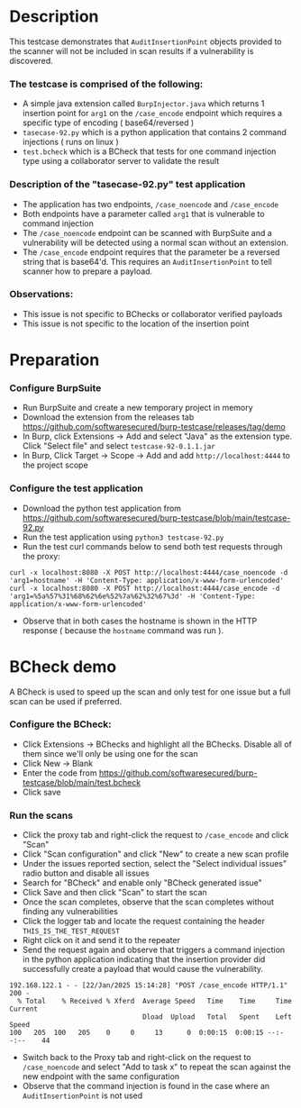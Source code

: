 # Description
This testcase demonstrates that `AuditInsertionPoint` objects provided to the scanner will not be included in scan results
if a vulnerability is discovered.

### The testcase is comprised of the following:
- A simple java extension called `BurpInjector.java` which returns 1 insertion point for `arg1` on the `/case_encode` endpoint which requires a specific type of encoding ( base64/reversed )
- `tasecase-92.py` which is a python application that contains 2 command injections ( runs on linux )
- `test.bcheck` which is a BCheck that tests for one command injection type using a collaborator server to validate the result

### Description of the "tasecase-92.py" test application
- The application has two endpoints, `/case_noencode` and `/case_encode`
- Both endpoints have a parameter called `arg1` that is vulnerable to command injection
- The `/case_noencode` endpoint can be scanned with BurpSuite and a vulnerability will be detected using a normal scan without an extension.
- The `/case_encode` endpoint requires that the parameter be a reversed string that is base64'd. This requires an `AuditInsertionPoint` to tell
scanner how to prepare a payload.

### Observations:
- This issue is not specific to BChecks or collaborator verified payloads
- This issue is not specific to the location of the insertion point

# Preparation
### Configure BurpSuite
- Run BurpSuite and create a new temporary project in memory
- Download the extension from the releases tab https://github.com/softwaresecured/burp-testcase/releases/tag/demo
- In Burp, click Extensions → Add and select "Java" as the extension type. Click "Select file" and select `testcase-92-0.1.1.jar`
- In Burp, Click Target → Scope → Add and add `http://localhost:4444` to the project scope
### Configure the test application
- Download the python test application from https://github.com/softwaresecured/burp-testcase/blob/main/testcase-92.py
- Run the test application using `python3 testcase-92.py`
- Run the test curl commands below to send both test requests through the proxy:

```
curl -x localhost:8080 -X POST http://localhost:4444/case_noencode -d 'arg1=hostname' -H 'Content-Type: application/x-www-form-urlencoded'
curl -x localhost:8080 -X POST http://localhost:4444/case_encode -d 'arg1=%5a%57%31%68%62%6e%52%7a%62%32%67%3d' -H 'Content-Type: application/x-www-form-urlencoded'
```
- Observe that in both cases the hostname is shown in the HTTP response ( because the `hostname` command was run ).


# BCheck demo
A BCheck is used to speed up the scan and only test for one issue but a full scan can be used if preferred.
### Configure the BCheck:
- Click Extensions → BChecks and highlight all the BChecks. Disable all of them since we'll only be using one for the scan
- Click New → Blank
- Enter the code from https://github.com/softwaresecured/burp-testcase/blob/main/test.bcheck
- Click save

### Run the scans
- Click the proxy tab and right-click the request to `/case_encode` and click "Scan"
- Click "Scan configuration" and click "New" to create a new scan profile
- Under the issues reported section, select the "Select individual issues" radio button and disable all issues
- Search for "BCheck" and enable only "BCheck generated issue"
- Click Save and then click "Scan" to start the scan
- Once the scan completes, observe that the scan completes without finding any vulnerabilities
- Click the logger tab and locate the request containing the header `THIS_IS_THE_TEST_REQUEST`
- Right click on it and send it to the repeater
- Send the request again and observe that triggers a command injection in the python application indicating that the
insertion provider did successfully create a payload that would cause the vulnerability.
```
192.168.122.1 - - [22/Jan/2025 15:14:28] "POST /case_encode HTTP/1.1" 200 -
  % Total    % Received % Xferd  Average Speed   Time    Time     Time  Current
                                 Dload  Upload   Total   Spent    Left  Speed
100   205  100   205    0     0     13      0  0:00:15  0:00:15 --:--:--    44
```
- Switch back to the Proxy tab and right-click on the request to `/case_noencode` and select "Add to task x" to repeat the scan against the new endpoint with the same configuration
- Observe that the command injection is found in the case where an `AuditInsertionPoint` is not used